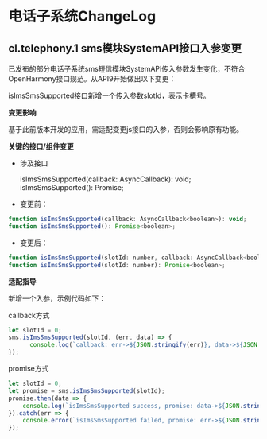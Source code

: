 # 电话子系统ChangeLog



## cl.telephony.1 sms模块SystemAPI接口入参变更

已发布的部分电话子系统sms短信模块SystemAPI传入参数发生变化，不符合OpenHarmony接口规范。从API9开始做出以下变更：

isImsSmsSupported接口新增一个传入参数slotId，表示卡槽号。



**变更影响**

基于此前版本开发的应用，需适配变更js接口的入参，否则会影响原有功能。



**关键的接口/组件变更**

- 涉及接口

  isImsSmsSupported(callback: AsyncCallback<boolean>): void;
  isImsSmsSupported(): Promise<boolean>;

- 变更前：

```js
function isImsSmsSupported(callback: AsyncCallback<boolean>): void;
function isImsSmsSupported(): Promise<boolean>;
```

- 变更后：

```js
function isImsSmsSupported(slotId: number, callback: AsyncCallback<boolean>): void;
function isImsSmsSupported(slotId: number): Promise<boolean>;
```



**适配指导**

新增一个入参，示例代码如下：

callback方式

```js
let slotId = 0;
sms.isImsSmsSupported(slotId, (err, data) => {
      console.log(`callback: err->${JSON.stringify(err)}, data->${JSON.stringify(data)}`);
});
```

promise方式

```js
let slotId = 0;
let promise = sms.isImsSmsSupported(slotId);
promise.then(data => {
    console.log(`isImsSmsSupported success, promise: data->${JSON.stringify(data)}`);
}).catch(err => {
    console.error(`isImsSmsSupported failed, promise: err->${JSON.stringify(err)}`);
});
```